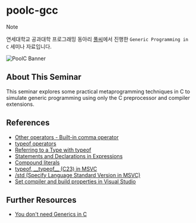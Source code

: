 # poolc-gcc

> [!NOTE]
> 연세대학교 공과대학 프로그래밍 동아리 [풀씨](https://poolc.org/)에서 진행한 `Generic Programming in C` 세미나 자료입니다.

![PoolC Banner](https://poolc.org/assets/main-banner-DAW2HCpy.png)

## About This Seminar

This seminar explores some practical metaprogramming techniques in C to simulate generic programming using only the C preprocessor and compiler extensions.

## References

- [Other operators - Built-in comma operator](https://en.cppreference.com/w/cpp/language/operator_other)
- [typeof operators](https://en.cppreference.com/w/c/language/typeof)
- [Referring to a Type with typeof](https://gcc.gnu.org/onlinedocs/gcc/Typeof.html)
- [Statements and Declarations in Expressions](https://gcc.gnu.org/onlinedocs/gcc/Statement-Exprs.html)
- [Compound literals](https://en.cppreference.com/w/c/language/compound_literal)
- [typeof, \_\_typeof\_\_ (C23) in MSVC](https://learn.microsoft.com/en-us/cpp/c-language/typeof-c?view=msvc-170)
- [/std (Specify Language Standard Version in MSVC)](https://learn.microsoft.com/en-us/cpp/build/reference/std-specify-language-standard-version?view=msvc-170#syntax)
- [Set compiler and build properties in Visual Studio](https://learn.microsoft.com/en-us/cpp/build/working-with-project-properties?view=msvc-170#c-compiler-and-linker-options)

## Further Resources

- [You don't need Generics in C](https://youtu.be/o94JcrQThaM?si=nCHgY8f6W4Lv9fQh)
